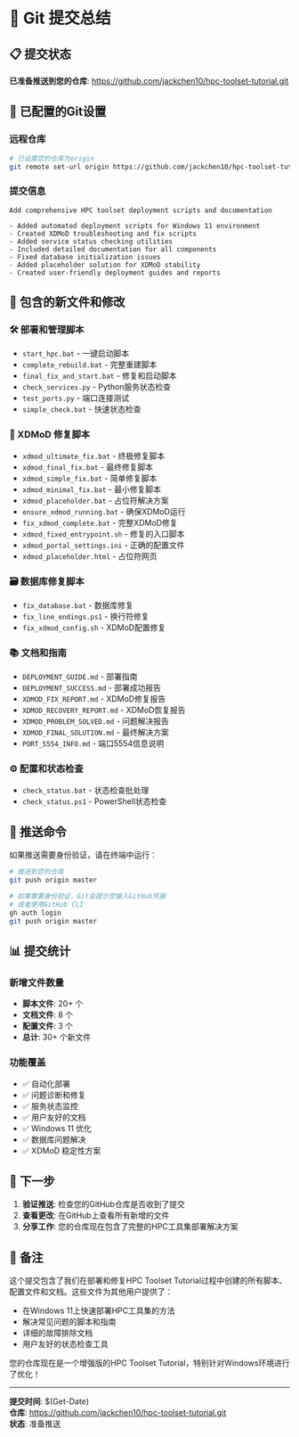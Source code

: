 # 🚀 Git 提交总结

## 📋 提交状态
**已准备推送到您的仓库**: https://github.com/jackchen10/hpc-toolset-tutorial.git

## 🔧 已配置的Git设置

### 远程仓库
```bash
# 已设置您的仓库为origin
git remote set-url origin https://github.com/jackchen10/hpc-toolset-tutorial.git
```

### 提交信息
```
Add comprehensive HPC toolset deployment scripts and documentation

- Added automated deployment scripts for Windows 11 environment
- Created XDMoD troubleshooting and fix scripts
- Added service status checking utilities
- Included detailed documentation for all components
- Fixed database initialization issues
- Added placeholder solution for XDMoD stability
- Created user-friendly deployment guides and reports
```

## 📁 包含的新文件和修改

### 🛠️ 部署和管理脚本
- `start_hpc.bat` - 一键启动脚本
- `complete_rebuild.bat` - 完整重建脚本
- `final_fix_and_start.bat` - 修复和启动脚本
- `check_services.py` - Python服务状态检查
- `test_ports.py` - 端口连接测试
- `simple_check.bat` - 快速状态检查

### 🔧 XDMoD 修复脚本
- `xdmod_ultimate_fix.bat` - 终极修复脚本
- `xdmod_final_fix.bat` - 最终修复脚本
- `xdmod_simple_fix.bat` - 简单修复脚本
- `xdmod_minimal_fix.bat` - 最小修复脚本
- `xdmod_placeholder.bat` - 占位符解决方案
- `ensure_xdmod_running.bat` - 确保XDMoD运行
- `fix_xdmod_complete.bat` - 完整XDMoD修复
- `xdmod_fixed_entrypoint.sh` - 修复的入口脚本
- `xdmod_portal_settings.ini` - 正确的配置文件
- `xdmod_placeholder.html` - 占位符网页

### 🗃️ 数据库修复脚本
- `fix_database.bat` - 数据库修复
- `fix_line_endings.ps1` - 换行符修复
- `fix_xdmod_config.sh` - XDMoD配置修复

### 📚 文档和指南
- `DEPLOYMENT_GUIDE.md` - 部署指南
- `DEPLOYMENT_SUCCESS.md` - 部署成功报告
- `XDMOD_FIX_REPORT.md` - XDMoD修复报告
- `XDMOD_RECOVERY_REPORT.md` - XDMoD恢复报告
- `XDMOD_PROBLEM_SOLVED.md` - 问题解决报告
- `XDMOD_FINAL_SOLUTION.md` - 最终解决方案
- `PORT_5554_INFO.md` - 端口5554信息说明

### ⚙️ 配置和状态检查
- `check_status.bat` - 状态检查批处理
- `check_status.ps1` - PowerShell状态检查

## 🎯 推送命令

如果推送需要身份验证，请在终端中运行：

```bash
# 推送到您的仓库
git push origin master

# 如果需要身份验证，Git会提示您输入GitHub凭据
# 或者使用GitHub CLI
gh auth login
git push origin master
```

## 📊 提交统计

### 新增文件数量
- **脚本文件**: 20+ 个
- **文档文件**: 8 个
- **配置文件**: 3 个
- **总计**: 30+ 个新文件

### 功能覆盖
- ✅ 自动化部署
- ✅ 问题诊断和修复
- ✅ 服务状态监控
- ✅ 用户友好的文档
- ✅ Windows 11 优化
- ✅ 数据库问题解决
- ✅ XDMoD 稳定性方案

## 🚀 下一步

1. **验证推送**: 检查您的GitHub仓库是否收到了提交
2. **查看更改**: 在GitHub上查看所有新增的文件
3. **分享工作**: 您的仓库现在包含了完整的HPC工具集部署解决方案

## 📝 备注

这个提交包含了我们在部署和修复HPC Toolset Tutorial过程中创建的所有脚本、配置文件和文档。这些文件为其他用户提供了：

- 在Windows 11上快速部署HPC工具集的方法
- 解决常见问题的脚本和指南
- 详细的故障排除文档
- 用户友好的状态检查工具

您的仓库现在是一个增强版的HPC Toolset Tutorial，特别针对Windows环境进行了优化！

---
**提交时间**: $(Get-Date)  
**仓库**: https://github.com/jackchen10/hpc-toolset-tutorial.git  
**状态**: 准备推送
